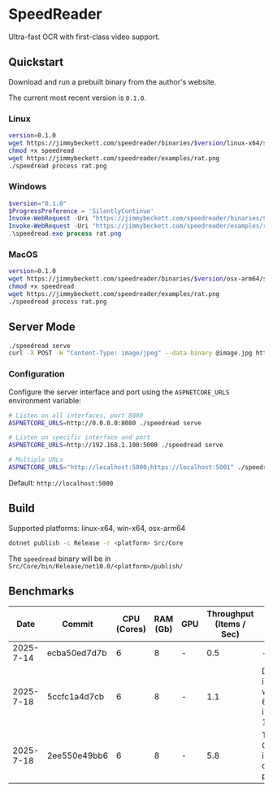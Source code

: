 # SpeedReader

Ultra-fast OCR with first-class video support.

## Quickstart

Download and run a prebuilt binary from the author's website.

The current most recent version is `0.1.0`.

### Linux
```bash
version=0.1.0
wget https://jimmybeckett.com/speedreader/binaries/$version/linux-x64/speedread
chmod +x speedread
wget https://jimmybeckett.com/speedreader/examples/rat.png
./speedread process rat.png
```

### Windows
```powershell
$version="0.1.0"
$ProgressPreference = 'SilentlyContinue'
Invoke-WebRequest -Uri "https://jimmybeckett.com/speedreader/binaries/$version/win-x64/speedread.exe" -OutFile speedread.exe
Invoke-WebRequest -Uri "https://jimmybeckett.com/speedreader/examples/rat.png" -OutFile rat.png
.\speedread.exe process rat.png
```

### MacOS
```bash
version=0.1.0
wget https://jimmybeckett.com/speedreader/binaries/$version/osx-arm64/speedread
chmod +x speedread
wget https://jimmybeckett.com/speedreader/examples/rat.png
./speedread process rat.png
```

## Server Mode

```bash
./speedread serve
curl -X POST -H "Content-Type: image/jpeg" --data-binary @image.jpg http://localhost:5000/api/ocr
```

### Configuration

Configure the server interface and port using the `ASPNETCORE_URLS` environment variable:

```bash
# Listen on all interfaces, port 8080
ASPNETCORE_URLS=http://0.0.0.0:8080 ./speedread serve

# Listen on specific interface and port
ASPNETCORE_URLS=http://192.168.1.100:5000 ./speedread serve

# Multiple URLs
ASPNETCORE_URLS="http://localhost:5000;https://localhost:5001" ./speedread serve
```

Default: `http://localhost:5000`

## Build

Supported platforms: linux-x64, win-x64, osx-arm64
```bash
dotnet publish -c Release -r <platform> Src/Core
```
The `speedread` binary will be in `Src/Core/bin/Release/net10.0/<platform>/publish/`

## Benchmarks

| Date      | Commit | CPU (Cores) | RAM (Gb) | GPU | Throughput (Items / Sec) | Notes                                               |
|-----------|--------|-------------|----------| --- |--------------------------|-----------------------------------------------------|
| 2025-7-14 | ecba50ed7d7b | 6           | 8        | - | 0.5 | -                                                   |
| 2025-7-18 | 5ccfc1a4d7cb | 6 | 8 | - | 1.1 | DBNet inference w/ size 640x640 instead of 1344x736 |
| 2025-7-18 | 2ee550e49bb6 | 6 | 8 | - | 5.8 | Turn on ONNX intra-operation parallelism            |

